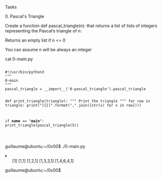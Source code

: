 <p>Tasks</p>
<p>0. Pascal's Triangle &nbsp;  </p>

<p>Create a function def pascal_triangle(n): that returns a list of lists of integers representing the Pascal’s triangle of n: &nbsp; 
 </p>

<p>Returns an empty list if n <= 0 &nbsp;  </p>
<p>You can assume n will be always an integer &nbsp;  </p>

<p>cat 0-main.py &nbsp;  </p>
<code>
#!/usr/bin/python3
"""
0-main
"""
pascal_triangle = __import__('0-pascal_triangle').pascal_triangle

def print_triangle(triangle):
    """
    Print the triangle
    """
    for row in triangle:
        print("[{}]".format(",".join([str(x) for x in row])))


if __name__ == "__main__":
    print_triangle(pascal_triangle(5))

 </code>
<p>guillaume@ubuntu:~/0x00$ ./0-main.py
<li>
<ul>[1]
[1,1]
[1,2,1]
[1,3,3,1]
[1,4,6,4,1]
</ul>
</li>
<p>guillaume@ubuntu:~/0x00$ &nbsp;  </p>
